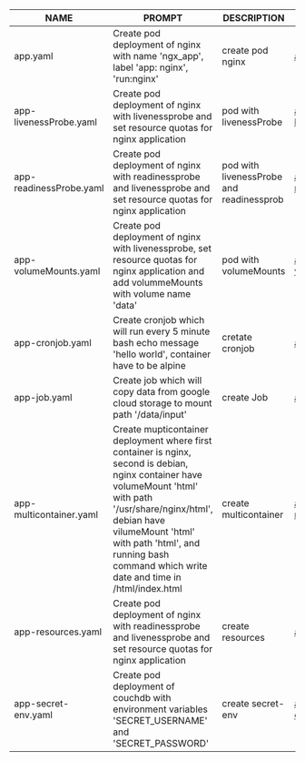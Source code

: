 | NAME | PROMPT | DESCRIPTION | EXAMPLE |
|------|--------|-------------|---------|
| app.yaml | Create pod deployment of nginx with name 'ngx_app', label 'app: nginx', 'run:nginx' | create pod nginx | [app.yaml](/yaml/app.yaml) |
| app-livenessProbe.yaml | Create pod deployment of nginx with livenessprobe and set resource quotas for nginx application | pod  with livenessProbe | [app-livenessProbe.yaml](/yaml/app-livenessProbe.yaml) |
| app-readinessProbe.yaml | Create pod deployment of nginx with readinessprobe and livenessprobe and set resource quotas for nginx application | pod  with livenessProbe and readinessprob | [app-readinessProbe.yaml](/yaml/app-readinessProbe.yaml) |
| app-volumeMounts.yaml | Create pod deployment of nginx with livenessprobe, set resource quotas for nginx application and add volummeMounts with volume name 'data' | pod with volumeMounts | [app-volumeMounts.yaml](/yaml/app-volumeMounts.yaml) |
| app-cronjob.yaml | Create cronjob which will run every 5 minute bash echo message 'hello world', container have to be alpine | cretate cronjob | [app-cronjob.yaml](/yaml/app-cronjob.yaml) |
| app-job.yaml | Create job which will copy data from google cloud storage to mount path '/data/input' | create Job | [app-job.yaml](/yaml/app-job.yaml) |
| app-multicontainer.yaml | Create mupticontainer deployment where first container is nginx, second is debian, nginx container have volumeMount 'html' with path '/usr/share/nginx/html', debian have vilumeMount 'html' with path 'html', and running bash command which write date and time in /html/index.html | create multicontainer | [app-multicontainer.yaml](/yaml/app-multicontainer.yaml) |
| app-resources.yaml | Create pod deployment of nginx with readinessprobe and livenessprobe and set resource quotas for nginx application | create resources | [app-resources.yaml](/yaml/app-resources.yaml) |
| app-secret-env.yaml | Create pod deployment of couchdb with environment variables 'SECRET_USERNAME' and 'SECRET_PASSWORD' | create secret-env | [app-secret-env.yaml](/yaml/app-secret-env.yaml) |
